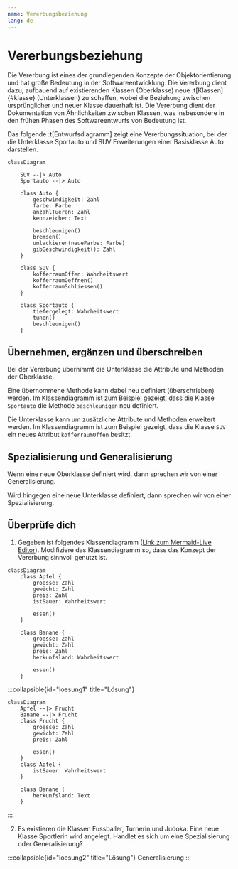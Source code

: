 ```yaml
---
name: Vererbungsbeziehung
lang: de
---
```


# Vererbungsbeziehung

Die Vererbung ist eines der grundlegenden Konzepte der Objektorientierung und hat große Bedeutung in der Softwareentwicklung. Die Vererbung dient dazu, aufbauend auf existierenden Klassen (Oberklasse) neue :t[Klassen]{#klasse} (Unterklassen) zu schaffen, wobei die Beziehung zwischen ursprünglicher und neuer Klasse dauerhaft ist. Die Vererbung dient der Dokumentation von Ähnlichkeiten zwischen Klassen, was insbesondere in den frühen Phasen des Softwareentwurfs von Bedeutung ist.

Das folgende :t[Entwurfsdiagramm] zeigt eine Vererbungssituation, bei der die Unterklasse Sportauto und SUV Erweiterungen einer Basisklasse Auto darstellen.

```mermaid
classDiagram

    SUV --|> Auto
    Sportauto --|> Auto

    class Auto {
        geschwindigkeit: Zahl
        farbe: Farbe
        anzahlTueren: Zahl
        kennzeichen: Text

        beschleunigen()
        bremsen()
        umlackieren(neueFarbe: Farbe)
        gibGeschwindigkeit(): Zahl
    }

    class SUV {
        kofferraumOffen: Wahrheitswert
        kofferraumOeffnen()
        kofferraumSchliessen()
    }

    class Sportauto {
        tiefergelegt: Wahrheitswert
        tunen()
        beschleunigen()
    }
```

## Übernehmen, ergänzen und überschreiben

Bei der Vererbung übernimmt die Unterklasse die Attribute und Methoden der Oberklasse.

Eine übernommene Methode kann dabei neu definiert (überschrieben) werden. Im Klassendiagramm ist zum Beispiel gezeigt, dass die Klasse `Sportauto` die Methode `beschleunigen` neu definiert.

Die Unterklasse kann um zusätzliche Attribute und Methoden erweitert werden. Im Klassendiagramm ist zum Beispiel gezeigt, dass die Klasse `SUV` ein neues Attribut `kofferraumOffen` besitzt.

## Spezialisierung und Generalisierung

Wenn eine neue Oberklasse definiert wird, dann sprechen wir von einer Generalisierung.

Wird hingegen eine neue Unterklasse definiert, dann sprechen wir von einer Spezialisierung.

## Überprüfe dich

1. Gegeben ist folgendes Klassendiagramm ([Link zum Mermaid-Live Editor](https://mermaid.live/edit#pako:eNqtkU1LxDAQhv9KmJNCEetK3c1N8eppD8KSy9BON4E0KcmE_Sj976Yfoix4cy55efIO7zAzQO0bAgm1xRjfDR4DdsqJXDMRr31LVgwLmuoYPMVIUhxQ21-YTqbWfIv7QCbeQhN5j4mCFJ-ogybD8USBlfuxTBHu7n4B4_fPMtIbOnT0TzP9FQkFdBQ6NE1ezhylgDV1pEBm2VCLybIC5SYrJvb7i6tBckhUQOobZFrXCbJFGzPt0YEc4Ayyqgq4gCyfq4fd9rF6Kjebl-0ui7GAq_e5pZzth1mv7dQY9uFjvdf0jF8tZody)). Modifiziere das Klassendiagramm so, dass das Konzept der Vererbung sinnvoll genutzt ist.

```mermaid
classDiagram
    class Apfel {
        groesse: Zahl
        gewicht: Zahl
        preis: Zahl
        istSauer: Wahrheitswert

        essen()
    }

    class Banane {
        groesse: Zahl
        gewicht: Zahl
        preis: Zahl
        herkunfsland: Wahrheitswert

        essen()
    }
```

:::collapsible{id="loesung1" title="Lösung"}
```mermaid
classDiagram
    Apfel --|> Frucht
    Banane --|> Frucht
    class Frucht {
        groesse: Zahl
        gewicht: Zahl
        preis: Zahl

        essen()
    }
    class Apfel {
        istSauer: Wahrheitswert
    }

    class Banane {
        herkunfsland: Text
    }
```
:::
 

2. Es existieren die Klassen Fussballer, Turnerin und Judoka. Eine neue Klasse Sportlerin wird angelegt. Handlet es sich um eine Spezialisierung oder Generalisierung?

:::collapsible{id="loesung2" title="Lösung"}
Generalisierung
:::
